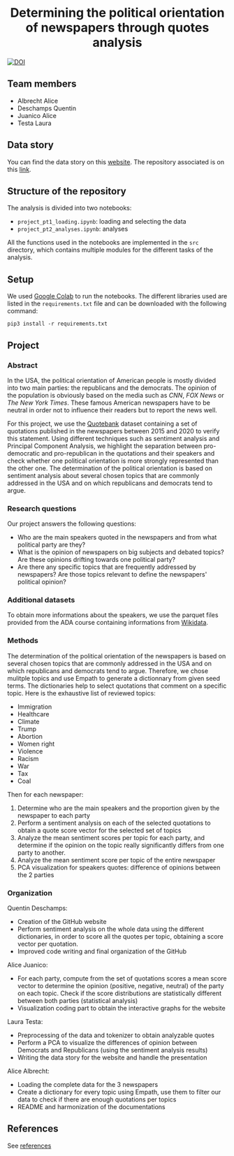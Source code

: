 <h1 align="center">
Determining the political orientation of newspapers through quotes analysis
</h1>

[![DOI](https://zenodo.org/badge/DOI/10.5281/zenodo.4277311.svg)](https://doi.org/10.5281/zenodo.4277311)

## Team members

- Albrecht Alice
- Deschamps Quentin
- Juanico Alice
- Testa Laura

## Data story

You can find the data story on this [website](https://quentin18.github.io/newspapers/).
The repository associated is on this [link](https://github.com/Quentin18/newspapers).

## Structure of the repository

The analysis is divided into two notebooks:

- `project_pt1_loading.ipynb`: loading and selecting the data
- `project_pt2_analyses.ipynb`: analyses

All the functions used in the notebooks are implemented in the `src` directory,
which contains multiple modules for the different tasks of the analysis.

## Setup

We used [Google Colab](https://research.google.com/colaboratory/) to run the
notebooks. The different libraries used are listed in the `requirements.txt`
file and can be downloaded with the following command:
```
pip3 install -r requirements.txt
```

## Project

### Abstract

In the USA, the political orientation of American people is mostly divided into two main parties: the republicans and the democrats. The opinion of the population is obviously based on the media such as *CNN*, *FOX News* or *The New York Times*. These famous American newspapers have to be neutral in order not to influence their readers but to report the news well.

For this project, we use the [Quotebank](https://doi.org/10.5281/zenodo.4277311) dataset containing a set of quotations published in the newspapers between 2015 and 2020 to verify this statement. Using different techniques such as sentiment analysis and Principal Component Analysis, we highlight the separation between pro-democratic and pro-republican in the quotations and their speakers and check whether one political orientation is more strongly represented than the other one. The determination of the political orientation is based on sentiment analysis about several chosen topics that are commonly addressed in the USA and on which republicans and democrats tend to argue.

### Research questions

Our project answers the following questions:
- Who are the main speakers quoted in the newspapers and from what political party are they?
- What is the opinion of newspapers on big subjects and debated topics? Are these opinions drifting towards one political party?
- Are there any specific topics that are frequently addressed by newspapers? Are those topics relevant to define the newspapers' political opinion?

### Additional datasets

To obtain more informations about the speakers, we use the parquet files provided from the ADA course containing informations from [Wikidata](https://www.wikidata.org/wiki/Wikidata:Main_Page).

### Methods

The determination of the political orientation of the newspapers is based on several chosen topics that are commonly addressed in the USA and on which republicans and democrats tend to argue. Therefore, we chose mulitple topics and use Empath to generate a dictionnary from given seed terms. The dictionaries help to select quotations that comment on a specific topic. Here is the exhaustive list of reviewed topics:
- Immigration
- Healthcare
- Climate
- Trump
- Abortion
- Women right
- Violence
- Racism
- War
- Tax
- Coal

Then for each newspaper:
1. Determine who are the main speakers and the proportion given by the newspaper to each party
2. Perform a sentiment analysis on each of the selected quotations to obtain a quote score vector for the selected set of topics
3. Analyze the mean sentiment scores per topic for each party, and determine if the opinion on the topic really significantly differs from one party to another.
4. Analyze the mean sentiment score per topic of the entire newspaper
5. PCA visualization for speakers quotes: difference of opinions between the 2 parties

### Organization

Quentin Deschamps:
- Creation of the GitHub website
- Perform sentiment analysis on the whole data using the different dictionaries, in order to score all the quotes per topic, obtaining a score vector per quotation.
- Improved code writing and final organization of the GitHub

Alice Juanico:
- For each party, compute from the set of quotations scores a mean score vector to determine the opinion (positive, negative, neutral) of the party on each topic. Check if the score distributions are statistically different between both parties (statistical analysis)
- Visualization coding part to obtain the interactive graphs for the website

Laura Testa:
- Preprocessing of the data and tokenizer to obtain analyzable quotes
- Perform a PCA to visualize the differences of opinion between Democrats and Republicans (using the sentiment analysis results)
- Writing the data story for the website and handle the presentation

Alice Albrecht:
- Loading the complete data for the 3 newspapers
- Create a dictionary for every topic using Empath, use them to filter our data to check if there are enough quotations per topics
- README and harmonization of the documentations

## References

See [references](references.md)
